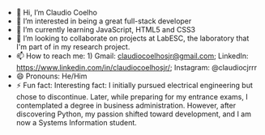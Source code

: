 - 👋 Hi, I’m Claudio Coelho
- 👀 I’m interested in being a great full-stack developer
- 🌱 I’m currently learning JavaScript, HTML5 and CSS3
- 🧠 I’m looking to collaborate on projects at LabESC, the laboratory that I'm part of in my research project.
- 📫 How to reach me: 1) Gmail: claudiocoelhosjr@gmail.com; LinkedIn: https://www.linkedin.com/in/claudiocoelhosjr/; Instagram: @claudiocjrrr
- 😄 Pronouns: He/Him
- ⚡ Fun fact: Interesting fact: I initially pursued electrical engineering but chose to discontinue. Later, while preparing for my entrance exams, I contemplated a degree in business administration. However, after discovering Python, my passion shifted toward development, and I am now a Systems Information student.

<!---
claudiocoelhojr/claudiocoelhojr is a ✨ special ✨ repository because its `README.md` (this file) appears on your GitHub profile.
You can click the Preview link to take a look at your changes.
--->
